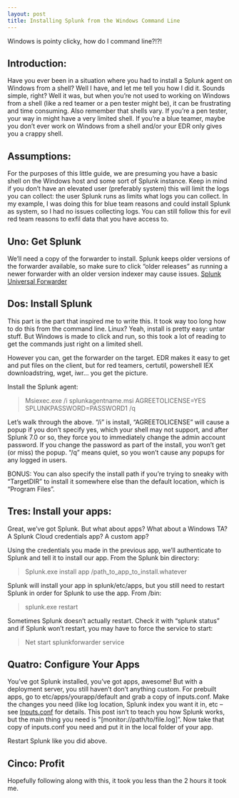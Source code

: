 ```yaml
---
layout: post
title: Installing Splunk from the Windows Command Line
---
```

Windows is pointy clicky, how do I command line?!?!

## Introduction:

Have you ever been in a situation where you had to install a Splunk agent on Windows from a shell?  Well I have, and let me tell you how I did it.  Sounds simple, right? Well it was, but when you’re not used to working on Windows from a shell (like a red teamer or a pen tester might be), it can be frustrating and time consuming.  Also remember that shells vary.  If you’re a pen tester, your way in might have a very limited shell.  If you’re a blue teamer, maybe you don’t ever work on Windows from a shell and/or your EDR only gives you a crappy shell.

## Assumptions:

For the purposes of this little guide, we are presuming you have a basic shell on the Windows host and some sort of Splunk instance.  Keep in mind if you don’t have an elevated user (preferably system) this will limit the logs you can collect: the user Splunk runs as limits what logs you can collect.  In my example, I was doing this for blue team reasons and could install Splunk as system, so I had no issues collecting logs.  You can still follow this for evil red team reasons to exfil data that you have access to.

## Uno: Get Splunk

We’ll need a copy of the forwarder to install.  Splunk keeps older versions of the forwarder available, so make sure to click “older releases” as running a newer forwarder with an older version indexer may cause issues.  [Splunk Universal Forwarder](https://www.splunk.com/en_us/download/universal-forwarder.html)

## Dos: Install Splunk

This part is the part that inspired me to write this.  It took way too long how to do this from the command line.  Linux?  Yeah, install is pretty easy: untar stuff.  But Windows is made to click and run, so this took a lot of reading to get the commands just right on a limited shell.

However you can, get the forwarder on the target.  EDR makes it easy to get and put files on the client, but for red teamers, certutil, powershell IEX downloadstring, wget, iwr… you get the picture.

Install the Splunk agent: 
> Msiexec.exe /i splunkagentname.msi AGREETOLICENSE=YES SPLUNKPASSWORD=PASSWORD1 /q

Let’s walk through the above.  “/i” is install, “AGREETOLICENSE” will cause a popup if you don’t specify yes, which your shell may not support, and after Splunk 7.0 or so, they force you to immediately change the admin account password.  If you change the password as part of the install, you won’t get (or miss) the popup.  “/q” means quiet, so you won’t cause any popups for any logged in users.

BONUS: You can also specify the install path if you’re trying to sneaky with “TargetDIR” to install it somewhere else than the default location, which is “Program Files”.

## Tres: Install your apps:

Great, we’ve got Splunk.  But what about apps?  What about a Windows TA?  A Splunk Cloud credentials app?  A custom app?

Using the credentials you made in the previous app, we’ll authenticate to Splunk and tell it to install our app.  From the Splunk bin directory:

> Splunk.exe install app /path_to_app_to_install.whatever

Splunk will install your app in splunk/etc/apps, but you still need to restart Splunk in order for Splunk to use the app.  From /bin:

> splunk.exe restart

Sometimes Splunk doesn’t actually restart.  Check it with “splunk status” and if Splunk won’t restart, you may have to force the service to start:

> Net start splunkforwarder service

## Quatro: Configure Your Apps

You’ve got Splunk installed, you’ve got apps, awesome!  But with a deployment server, you still haven’t don’t anything custom.  For prebuilt apps, go to etc/apps/yourapp/default and grab a copy of inputs.conf.  Make the changes you need (like log location, Splunk index you want it in, etc – see [Inputs.conf](https://docs.splunk.com/Documentation/Splunk/8.0.6/Admin/Inputsconf) for details.  This post isn’t to teach you how Splunk works, but the main thing you need is "[monitor://path/to/file.log]”.  Now take that copy of inputs.conf you need and put it in the local folder of your app.  

Restart Splunk like you did above.

## Cinco: Profit

Hopefully following along with this, it took you less than the 2 hours it took me.   
